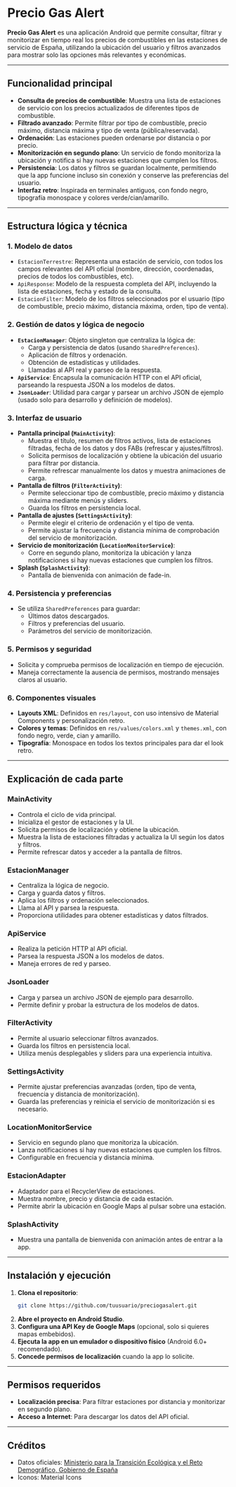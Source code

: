 # Precio Gas Alert

**Precio Gas Alert** es una aplicación Android que permite consultar, filtrar y monitorizar en tiempo real los precios de combustibles en las estaciones de servicio de España, utilizando la ubicación del usuario y filtros avanzados para mostrar solo las opciones más relevantes y económicas.

---

## Funcionalidad principal

- **Consulta de precios de combustible**: Muestra una lista de estaciones de servicio con los precios actualizados de diferentes tipos de combustible.
- **Filtrado avanzado**: Permite filtrar por tipo de combustible, precio máximo, distancia máxima y tipo de venta (pública/reservada).
- **Ordenación**: Las estaciones pueden ordenarse por distancia o por precio.
- **Monitorización en segundo plano**: Un servicio de fondo monitoriza la ubicación y notifica si hay nuevas estaciones que cumplen los filtros.
- **Persistencia**: Los datos y filtros se guardan localmente, permitiendo que la app funcione incluso sin conexión y conserve las preferencias del usuario.
- **Interfaz retro**: Inspirada en terminales antiguos, con fondo negro, tipografía monospace y colores verde/cian/amarillo.

---

## Estructura lógica y técnica

### 1. **Modelo de datos**

- `EstacionTerrestre`: Representa una estación de servicio, con todos los campos relevantes del API oficial (nombre, dirección, coordenadas, precios de todos los combustibles, etc).
- `ApiResponse`: Modelo de la respuesta completa del API, incluyendo la lista de estaciones, fecha y estado de la consulta.
- `EstacionFilter`: Modelo de los filtros seleccionados por el usuario (tipo de combustible, precio máximo, distancia máxima, orden, tipo de venta).

### 2. **Gestión de datos y lógica de negocio**

- **`EstacionManager`**: Objeto singleton que centraliza la lógica de:
  - Carga y persistencia de datos (usando `SharedPreferences`).
  - Aplicación de filtros y ordenación.
  - Obtención de estadísticas y utilidades.
  - Llamadas al API real y parseo de la respuesta.
- **`ApiService`**: Encapsula la comunicación HTTP con el API oficial, parseando la respuesta JSON a los modelos de datos.
- **`JsonLoader`**: Utilidad para cargar y parsear un archivo JSON de ejemplo (usado solo para desarrollo y definición de modelos).

### 3. **Interfaz de usuario**

- **Pantalla principal (`MainActivity`)**:
  - Muestra el título, resumen de filtros activos, lista de estaciones filtradas, fecha de los datos y dos FABs (refrescar y ajustes/filtros).
  - Solicita permisos de localización y obtiene la ubicación del usuario para filtrar por distancia.
  - Permite refrescar manualmente los datos y muestra animaciones de carga.
- **Pantalla de filtros (`FilterActivity`)**:
  - Permite seleccionar tipo de combustible, precio máximo y distancia máxima mediante menús y sliders.
  - Guarda los filtros en persistencia local.
- **Pantalla de ajustes (`SettingsActivity`)**:
  - Permite elegir el criterio de ordenación y el tipo de venta.
  - Permite ajustar la frecuencia y distancia mínima de comprobación del servicio de monitorización.
- **Servicio de monitorización (`LocationMonitorService`)**:
  - Corre en segundo plano, monitoriza la ubicación y lanza notificaciones si hay nuevas estaciones que cumplen los filtros.
- **Splash (`SplashActivity`)**:
  - Pantalla de bienvenida con animación de fade-in.

### 4. **Persistencia y preferencias**

- Se utiliza `SharedPreferences` para guardar:
  - Últimos datos descargados.
  - Filtros y preferencias del usuario.
  - Parámetros del servicio de monitorización.

### 5. **Permisos y seguridad**

- Solicita y comprueba permisos de localización en tiempo de ejecución.
- Maneja correctamente la ausencia de permisos, mostrando mensajes claros al usuario.

### 6. **Componentes visuales**

- **Layouts XML**: Definidos en `res/layout`, con uso intensivo de Material Components y personalización retro.
- **Colores y temas**: Definidos en `res/values/colors.xml` y `themes.xml`, con fondo negro, verde, cian y amarillo.
- **Tipografía**: Monospace en todos los textos principales para dar el look retro.

---

## Explicación de cada parte

### MainActivity

- Controla el ciclo de vida principal.
- Inicializa el gestor de estaciones y la UI.
- Solicita permisos de localización y obtiene la ubicación.
- Muestra la lista de estaciones filtradas y actualiza la UI según los datos y filtros.
- Permite refrescar datos y acceder a la pantalla de filtros.

### EstacionManager

- Centraliza la lógica de negocio.
- Carga y guarda datos y filtros.
- Aplica los filtros y ordenación seleccionados.
- Llama al API y parsea la respuesta.
- Proporciona utilidades para obtener estadísticas y datos filtrados.

### ApiService

- Realiza la petición HTTP al API oficial.
- Parsea la respuesta JSON a los modelos de datos.
- Maneja errores de red y parseo.

### JsonLoader

- Carga y parsea un archivo JSON de ejemplo para desarrollo.
- Permite definir y probar la estructura de los modelos de datos.

### FilterActivity

- Permite al usuario seleccionar filtros avanzados.
- Guarda los filtros en persistencia local.
- Utiliza menús desplegables y sliders para una experiencia intuitiva.

### SettingsActivity

- Permite ajustar preferencias avanzadas (orden, tipo de venta, frecuencia y distancia de monitorización).
- Guarda las preferencias y reinicia el servicio de monitorización si es necesario.

### LocationMonitorService

- Servicio en segundo plano que monitoriza la ubicación.
- Lanza notificaciones si hay nuevas estaciones que cumplen los filtros.
- Configurable en frecuencia y distancia mínima.

### EstacionAdapter

- Adaptador para el RecyclerView de estaciones.
- Muestra nombre, precio y distancia de cada estación.
- Permite abrir la ubicación en Google Maps al pulsar sobre una estación.

### SplashActivity

- Muestra una pantalla de bienvenida con animación antes de entrar a la app.

---

## Instalación y ejecución

1. **Clona el repositorio**:
   ```bash
   git clone https://github.com/tuusuario/preciogasalert.git
   ```
2. **Abre el proyecto en Android Studio**.
3. **Configura una API Key de Google Maps** (opcional, solo si quieres mapas embebidos).
4. **Ejecuta la app en un emulador o dispositivo físico** (Android 6.0+ recomendado).
5. **Concede permisos de localización** cuando la app lo solicite.

---

## Permisos requeridos

- **Localización precisa**: Para filtrar estaciones por distancia y monitorizar en segundo plano.
- **Acceso a Internet**: Para descargar los datos del API oficial.

---

## Créditos

- Datos oficiales: [Ministerio para la Transición Ecológica y el Reto Demográfico, Gobierno de España](https://sedeaplicaciones.minetur.gob.es/ServiciosRESTCarburantes/PreciosCarburantes/EstacionesTerrestres/)
- Iconos: Material Icons